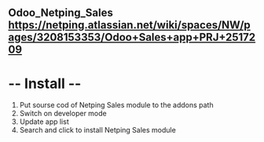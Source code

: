 Odoo_Netping_Sales
https://netping.atlassian.net/wiki/spaces/NW/pages/3208153353/Odoo+Sales+app+PRJ+2517209
------------------------

# -- Install --
1) Put sourse cod of Netping Sales module to the addons path
2) Switch on developer mode
3) Update app list
4) Search and click to install Netping Sales module






